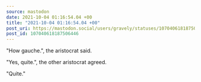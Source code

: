 ```yaml
---
source: mastodon
date: 2021-10-04 01:16:54.04 +00
title: "2021-10-04 01:16:54.04 +00"
post_uri: https://mastodon.social/users/gravely/statuses/107040618187506446
post_id: 107040618187506446
---
```

"How gauche.", the aristocrat said.

"Yes, quite.", the other aristocrat agreed.

"Quite."


